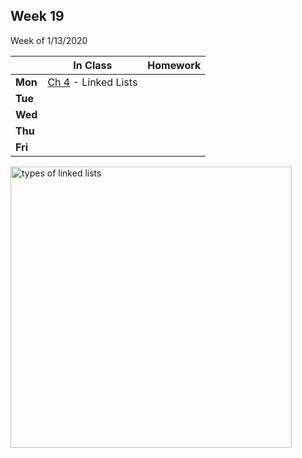 <meta http-equiv="refresh" content="300"/>

## Week 19  
Week of 1/13/2020 

  |       |In Class               |Homework   |
  |-------|---------              |---------  |
  |**Mon**|[Ch 4](/ap/curriculum/4/) - Linked Lists| |
  |**Tue**| | |
  |**Wed**| | |
  |**Thu**| | |
  |**Fri**| | |

<img src="https://i1.faceprep.in/Companies-1/types-of-linked-list.png" alt="types of linked lists" height="450">

